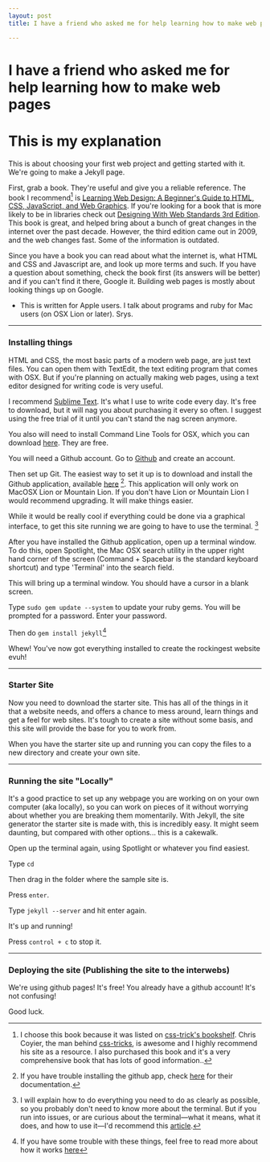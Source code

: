 ```yaml
---
layout: post
title: I have a friend who asked me for help learning how to make web pages

---
```


# I have a friend who asked me for help learning how to make web pages
# This is my explanation

This is about choosing your first web project and getting started with it. We're going to make a Jekyll page.

First, grab a book. They're useful and give you a reliable reference. The book I recommend[^book] is [Learning Web Design: A Beginner's Guide to HTML, CSS, JavaScript, and Web Graphics](http://www.learningwebdesign.com). If you're looking for a book that is more likely to be in libraries check out [Designing With Web Standards
3rd Edition](http://www.learningwebdesign.com). This book is great, and helped bring about a bunch of great changes in the internet over the past decade. However, the third edition came out in 2009, and the web changes fast. Some of the information is outdated.

Since you have a book you can read about what the internet is, what HTML and CSS and Javascript are, and look up more terms and such. If you have a question about something, check the book first (its answers will be better) and if you can't find it there, Google it. Building web pages is mostly about looking things up on Google.

- This is written for Apple users. I talk about programs and ruby for Mac users (on OSX Lion or later). Srys.



---

### Installing things

HTML and CSS, the most basic parts of a modern web page, are just text files. You can open them with TextEdit, the text editing program that comes with OSX. But if you're planning on actually making web pages, using a text editor designed for writing code is very useful.

I recommend [Sublime Text](http://www.sublimetext.com/). It's what I use to write code every day. It's free to download, but it will nag you about purchasing it every so often. I suggest using the free trial of it until you can't stand the nag screen anymore.

You also will need to install Command Line Tools for OSX, which you can download [here](https://developer.apple.com/downloads/index.action). They are free.

You will need a Github account. Go to [Github](https://github.com/) and create an account.

Then set up Git. The easiest way to set it up is to download and install the Github application, available [here](https://central.github.com/mac/latest) [^github-assistance]. This application will only work on MacOSX Lion or Mountain Lion. If you don't have Lion or Mountain Lion I would recommend upgrading. It will make things easier.

While it would be really cool if everything could be done via a graphical interface, to get this site running we are going to have to use the terminal. [^about-the-terminal]

After you have installed the Github application, open up a terminal window. To do this, open Spotlight, the Mac OSX search utility in the upper right hand corner of the screen (Command + Spacebar is the standard keyboard shortcut) and type 'Terminal' into the search field.

This will bring up a terminal window. You should have a cursor in a blank screen.

Type `sudo gem update --system` to update your ruby gems. You will be prompted for a password. Enter your password.

Then do `gem install jekyll`[^jekyll-assistance]

Whew! You've now got everything installed to create the rockingest website evuh!

---

### Starter Site


Now you need to download the starter site. This has all of the things in it that a website needs, and offers a chance to mess around, learn things and get a feel for web sites. It's tough to create a site without some basis, and this site will provide the base for you to work from.

When you have the starter site up and running you can copy the files to a new directory and create your own site.



---

### Running the site "Locally"

It's a good practice to set up any webpage you are working on on your own computer (aka locally), so you can work on pieces of it without worrying about whether you are breaking them momentarily. With Jekyll, the site generator the starter site is made with, this is incredibly easy. It might seem daunting, but compared with other options... this is a cakewalk.

Open up the terminal again, using Spotlight or whatever you find easiest.

Type `cd`

Then drag in the folder where the sample site is.

Press `enter`.

Type `jekyll --server` and hit enter again.

It's up and running!

Press `control + c` to stop it.

---

### Deploying the site (Publishing the site to the interwebs)


We're using github pages! It's free! You already have a github account! It's not confusing!

Good luck.









[^book]: I choose this book because it was listed on [css-trick's bookshelf](http://css-tricks.com/bookshelf/). Chris Coyier, the man behind [css-tricks](css-tricks.com), is awesome and I highly recommend his site as a resource. I also purchased this book and it's a very comprehensive book that has lots of good information..

[^github-assistance]: If you have trouble installing the github app, check [here](https://help.github.com/articles/set-up-git) for their documentation.

[^jekyll-assistance]: If you have some trouble with these things, feel free to read more about how it works [here](https://github.com/mojombo/jekyll/wiki/install)

[^about-the-terminal]: I will explain how to do everything you need to do as clearly as possible, so you probably don't need to know more about the terminal. But if you run into issues, or are curious about the terminal&mdash;what it means, what it does, and how to use it&mdash;I'd recommend this [article](http://mac.tutsplus.com/tutorials/terminal/navigating-the-terminal-a-gentle-introduction/).
